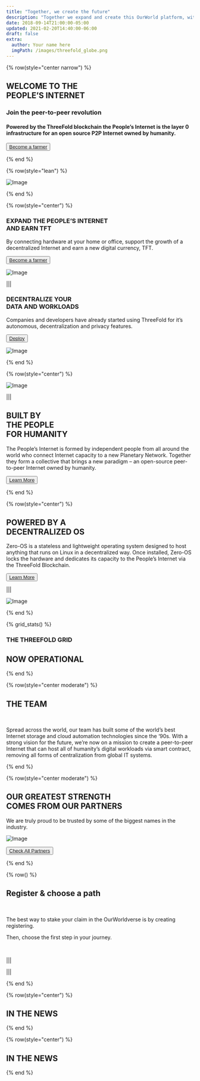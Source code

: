 ```yaml
---
title: "Together, we create the future"
description: "Together we expand and create this OurWorld platform, with the purpose to give a better digital life to billions of people. OurWorld can provide the alternative to the current too centralized, unsustainable and abused internet. Let's go back to what the internet was supposed to be." # quotation marks to allow colons where used
date: 2018-09-14T21:00:00-05:00
updated: 2021-02-20T14:40:00-06:00
draft: false
extra:
  author: Your name here
  imgPath: /images/threefold_globe.png
---
```


{% row(style="center narrow") %}

## WELCOME TO THE <br> **PEOPLE’S INTERNET**

### Join the peer-to-peer revolution

#### Powered by the ThreeFold blockchain the People’s Internet is the layer 0 infrastructure for an open source P2P Internet owned by humanity.

<button>[Become a farmer](/become-farmer)</button>


{% end %}

{% row(style="lean") %}

![Image](/images/threefold_img.jpg)

{% end %}

{% row(style="center") %}

### EXPAND THE PEOPLE’S INTERNET <br> **AND EARN TFT**

By connecting hardware at your home or office, support the growth of a decentralized Internet and earn a new digital currency, TFT.

<button>[Become a farmer](/become-farmer)</button>

![Image](/images/become_farmer_new.jpg)

|||

### DECENTRALIZE YOUR <br> **DATA AND WORKLOADS**

Companies and developers have already started using ThreeFold for it’s autonomous, decentralization and privacy features.

<button>[Deploy](/deploy)</button>

![Image](/images/network_new.jpg)



{% end %}

{% row(style="center") %}

![Image](/images/p4p_new.png#medium)

|||

## BUILT BY <br> THE PEOPLE <br> **FOR HUMANITY**

The People’s Internet is formed by independent people from all around the world who connect Internet capacity to a new Planetary Network. Together they form a collective that brings a new paradigm – an open-source peer-to-peer Internet owned by humanity.

<button>[Learn More](/learn-more)</button>

{% end %}

{% row(style="center") %}

## POWERED BY A <br> **DECENTRALIZED OS**

Zero-OS is a stateless and lightweight operating system designed to host anything that runs on Linux in a decentralized way. Once installed, Zero-OS locks the hardware and dedicates its capacity to the People’s Internet via the ThreeFold Blockchain.

<button>[Learn More](/learn-more)</button>

|||

![Image](/images/zero_os.jpg#large)

{% end %}

{% grid_stats() %}

### THE THREEFOLD GRID

## **NOW OPERATIONAL**

{% end %}

{% row(style="center moderate") %}

## **THE TEAM**

<br>

Spread across the world, our team has built some of the world’s best Internet storage and cloud automation technologies since the ‘90s. With a strong vision for the future, we’re now on a mission to create a peer-to-peer Internet that can host all of humanity’s digital workloads via smart contract, removing all forms of centralization from global IT systems.

{% end %}

{% row(style="center moderate") %}

## OUR GREATEST STRENGTH <br> **COMES FROM OUR PARTNERS**

We are truly proud to be trusted by some of the biggest names in the industry.

![Image](/images/ourpartners.png)

<button>[Check All Partners](/learn-more)</button>

{% end %}

{% row() %}

## Register & choose a path

<br>

The best way to stake your claim in the
OurWorldverse is by creating registering.

Then, choose the first step in your journey.

<br>

|||

|||

{% end %}

{% row(style="center") %}

## **IN THE NEWS**

{% end %}

{% row(style="center") %}

## **IN THE NEWS**

{% end %}
